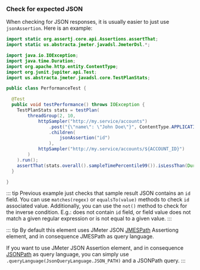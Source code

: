 ### Check for expected JSON

When checking for JSON responses, it is usually easier to just use `jsonAssertion`. Here is an example:

```java
import static org.assertj.core.api.Assertions.assertThat;
import static us.abstracta.jmeter.javadsl.JmeterDsl.*;

import java.io.IOException;
import java.time.Duration;
import org.apache.http.entity.ContentType;
import org.junit.jupiter.api.Test;
import us.abstracta.jmeter.javadsl.core.TestPlanStats;

public class PerformanceTest {

  @Test
  public void testPerformance() throws IOException {
    TestPlanStats stats = testPlan(
        threadGroup(2, 10,
            httpSampler("http://my.service/accounts")
                .post("{\"name\": \"John Doe\"}", ContentType.APPLICATION_JSON)
                .children(
                    jsonAssertion("id")
                ),
            httpSampler("http://my.service/accounts/${ACCOUNT_ID}")
        )
    ).run();
    assertThat(stats.overall().sampleTimePercentile99()).isLessThan(Duration.ofSeconds(5));
  }

}
```

::: tip
Previous example just checks that sample result JSON contains an `id` field. You can use `matches(regex)` or `equalsTo(value)` methods to check `id` associated value.
Additionally, you can use the `not()` method to check for the inverse condition. E.g.: does not contain `id` field, or field value does not match a given regular expression or is not equal to a given value.
:::

::: tip
By default this element uses JMeter JSON [JMESPath](https://jmespath.org/) Assertiong element, and in consequence JMESPath as query language.

If you want to use JMeter JSON Assertion element, and in consequence [JSONPath](https://github.com/json-path/JsonPath) as query language, you can simply use `.queryLanguage(JsonQueryLanguage.JSON_PATH)` and a JSONPath query.
:::
